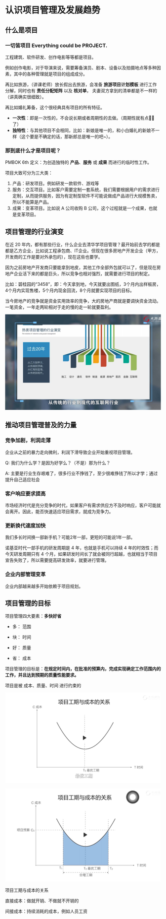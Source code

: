# 认识项目管理及发展趋势

## 什么是项目

### 一切皆项目 Everything could be PROJECT.

工程建筑、软件研发、创作电影等等都是项目。

例如创作电影，对于导演来说，需要筹备演员、剧本、设备以及拍摄地点等多种因素，其中的各种管理就是项目的组成成分。

再比如旅游，（讲课老师）放长假出去旅游，会准备 **旅游项目计划模板** 进行工作分解，同时也有 **责任分配矩阵** 以及 **核对单**， 夫妻双方拿到的清单都是不一样的（讲真确实很细致）。

再比如婚礼筹备，这个很经典具有项目的所有特征。

+ **一次性**：即是一次性的，不会说长期或者周期性的去做。（周期性就有点🐂🍺了）
+ **独特性**：与其他项目不会相同，比如：新娘是唯一的，和小白婚礼的新娘不一样（这个要是不确定的话，那新郎总是唯一的吧~）。

### 那到底什么才是项目呢？

PMBOK 6th 定义：为创造独特的 **产品**、**服务** 或 **成果** 而进行的临时性工作。

项目大致可分为三大类：

1. 产品：研发项目。例如研发一款软件、游戏等
2. 服务：交互项目。比如客户需要定制一套系统，我们需要根据用户的需求进行定制，从而提供服务，因为有定制型软件不可能说做成产品进行大规模售卖，所以不能算是产品。
3. 成果：变革项目。比如说 A 公司收购 B 公司，这个过程就是一个成果，也就是变革项目。

## 项目管理的行业演变

在近 20 年内，都有那些行业，什么企业去清华学项目管理？最开始前去学的都是都是乙方企业，比如说工程承包商、IT企业。但现在很多房地产开发企业（甲方，开发商的工作是要对外承包的），现在这些也要学。

因为之前房地产开发商只要能拿到地皮，其他工作全部外包就可以了，但是现在房地产企业活下来的都是巨头，所以竞争也相对强烈，就需要进行项目的制定。

比如：碧桂园的“3458”，即：今天拿到地，今天就要出图纸，3个月内出样板房，4个月内实现售楼，5个月内现金回流，8个月就要实现项目的目标。

当今房地产的竞争就是资金实用效率的竞争，大的房地产商就是要调快资金流动。一笔资金，一年走两轮相对于走的慢的走一轮就要盈利。

![image-20200721230913623](..\pics\PMP\image-20200721230913623.png)

## 推动项目管理普及的力量

### 竞争加剧，利润走薄

企业从之前的暴力走向微利，利润下滑导致企业开始重视项目管理。

Q: 我们为什么学？是因为好学么？（不是）那为什么？

A: 主要是行业生存艰难了，很多行业不挣钱了，至少很难挣钱了所以才学；通过提升自己适应社会



### 客户响应要求提高 

市场经济时代是充分竞争的时代，如果客户有需求供应方不及时响应，客户可能就会离开。因此，能否快速适应项目需求，就成为竞争力。

### 更新换代速度加快

我们多长时间换一部新手机？可能2年一部，更短的可能说1年一部。

诺基亚时代一部手机的研发周期是 4 年，也就是手机可以持续 4 年的时效性；而今天研发周期只有 4 个月，如果研发时间长了就会被同行超越，也就相当于项目宣告失败了，所以需要提高研发效率，就要进行管理。

### 企业内部管理变革

企业内部越来越多开始依赖于项目规划。

## 项目管理的目标

项目管理四大要素：**多快好省**

+ 多： 范围

+ 块： 时间

+ 好： 质量

+ 省： 成本

项目管理的目标是：**在规定时间内，在批准的预算内，完成实现确定工作范围内的工作，并且达到预期的质量性能要求。**

项目是被 成本、质量、时间 进行约束的

![image-20200721231125080](..\pics\PMP\image-20200721231125080.png)

![image-20200721231228110](..\pics\PMP\image-20200721231228110.png)



项目工期与成本的关系

直接成本：做就开销、不做就不开销的

间接成本：持续消耗的成本，例如人员工资

